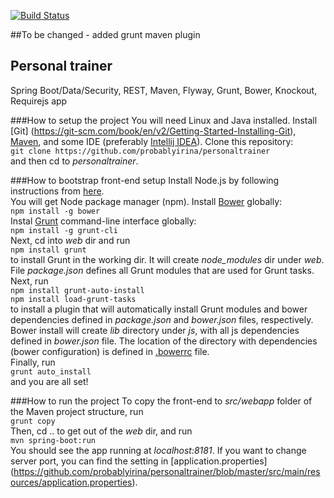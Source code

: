 [![Build Status](https://travis-ci.org/probablyirina/personaltrainer.svg?branch=master)](https://travis-ci.org/probablyirina/personaltrainer)

##To be changed - added grunt maven plugin
## Personal trainer
Spring Boot/Data/Security, REST, Maven, Flyway, Grunt, Bower, Knockout, Requirejs app

###How to setup the project
You will need Linux and Java installed. Install [Git] (https://git-scm.com/book/en/v2/Getting-Started-Installing-Git), [Maven](https://maven.apache.org/), and some IDE (preferably [Intellij IDEA](https://www.jetbrains.com/idea/)).
Clone this repository:  
```git clone https://github.com/probablyirina/personaltrainer```  
and then cd to *personaltrainer*.

###How to bootstrap front-end setup
Install Node.js by following instructions from [here](https://nodejs.org/en/download/).  
You will get Node package manager (npm).
Install [Bower](http://bower.io/) globally:  
```npm install -g bower```  
Instal [Grunt](http://gruntjs.com/) command-line interface globally:  
```npm install -g grunt-cli```   
Next, cd into *web* dir and run  
```npm install grunt```  
to install Grunt in the working dir. It will create *node_modules* dir under *web*.  
File *package.json* defines all Grunt modules that are used for Grunt tasks.  
Next, run  
```npm install grunt-auto-install```    
```npm install load-grunt-tasks```    
to install a plugin that will automatically install Grunt modules and bower dependencies defined in *package.json* and *bower.json* files, respectively.
Bower install will create *lib* directory under *js*, with all js dependencies defined in *bower.json* file. The location of the directory with dependencies (bower configuration) is defined in [.bowerrc](https://github.com/probablyirina/personaltrainer/blob/development/web/.bowerrc) file.  
Finally, run  
```grunt auto_install```  
and you are all set!

###How to run the project
To copy the front-end to *src/webapp* folder of the Maven project structure, run  
```grunt copy```  
Then, cd .. to get out of the *web* dir, and run  
```mvn spring-boot:run```  
You should see the app running at *localhost:8181*. If you want to change server port, you can find the setting in [application.properties] (https://github.com/probablyirina/personaltrainer/blob/master/src/main/resources/application.properties). 
